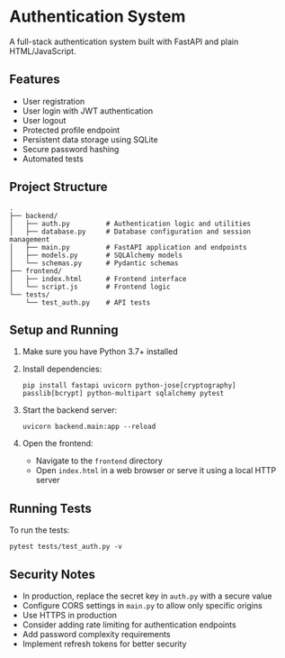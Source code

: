 # Authentication System

A full-stack authentication system built with FastAPI and plain HTML/JavaScript.

## Features

- User registration
- User login with JWT authentication
- User logout
- Protected profile endpoint
- Persistent data storage using SQLite
- Secure password hashing
- Automated tests

## Project Structure

```
.
├── backend/
│   ├── auth.py         # Authentication logic and utilities
│   ├── database.py     # Database configuration and session management
│   ├── main.py         # FastAPI application and endpoints
│   ├── models.py       # SQLAlchemy models
│   └── schemas.py      # Pydantic schemas
├── frontend/
│   ├── index.html      # Frontend interface
│   └── script.js       # Frontend logic
└── tests/
    └── test_auth.py    # API tests
```

## Setup and Running

1. Make sure you have Python 3.7+ installed

2. Install dependencies:
   ```
   pip install fastapi uvicorn python-jose[cryptography] passlib[bcrypt] python-multipart sqlalchemy pytest
   ```

3. Start the backend server:
   ```
   uvicorn backend.main:app --reload
   ```

4. Open the frontend:
   - Navigate to the `frontend` directory
   - Open `index.html` in a web browser or serve it using a local HTTP server

## Running Tests

To run the tests:

```
pytest tests/test_auth.py -v
```

## Security Notes

- In production, replace the secret key in `auth.py` with a secure value
- Configure CORS settings in `main.py` to allow only specific origins
- Use HTTPS in production
- Consider adding rate limiting for authentication endpoints
- Add password complexity requirements
- Implement refresh tokens for better security
